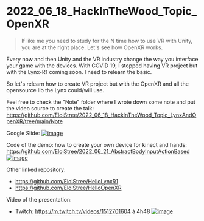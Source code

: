 # 2022_06_18_HackInTheWood_Topic_OpenXR

> If like me you need to study for the N time how to use VR with Unity, you are at the right place. Let's see how OpenXR works.

Every now and then Unity and the VR industry change the way you interface your game with the devices. 
With COVID 19, I stopped having VR project but with the Lynx-R1 coming soon. I need to relearn the basic.

So let's relearn how to create VR project but with the OpenXR and all the opensource lib the Lynx could/will use.

Feel free to check the "Note" folder where I wrote down some note and put the video source to create the talk:
https://github.com/EloiStree/2022_06_18_HackInTheWood_Topic_LynxAndOpenXR/tree/main/Note

Google Slide:
[![image](https://user-images.githubusercontent.com/20149493/175761702-d1f7bceb-3285-48bb-ab9a-241cb59cf370.png)](https://docs.google.com/presentation/d/1gVUTYY_wAOZR6TF3pnw4wGh7BjlUdNuoikgcT9Yvt24/edit?usp=sharing)

Code of the demo: how to create your own device for kinect and hands:  
https://github.com/EloiStree/2022_06_21_AbstractBodyInputActionBased
[![image](https://user-images.githubusercontent.com/20149493/175761753-467cb269-0ce2-4016-8ca6-288eb06ef77b.png)
](https://github.com/EloiStree/2022_06_21_AbstractBodyInputActionBased)

Other linked repository:
- https://github.com/EloiStree/HelloLynxR1
- https://github.com/EloiStree/HelloOpenXR


Video of the presentation:
- Twitch: https://m.twitch.tv/videos/1512701604 à 4h48
[![image](https://user-images.githubusercontent.com/20149493/175761682-78ee91a3-bd06-45d1-a117-0520b42ed203.png)](https://m.twitch.tv/videos/1512701604 )
